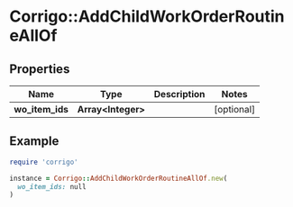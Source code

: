 # Corrigo::AddChildWorkOrderRoutineAllOf

## Properties

| Name | Type | Description | Notes |
| ---- | ---- | ----------- | ----- |
| **wo_item_ids** | **Array&lt;Integer&gt;** |  | [optional] |

## Example

```ruby
require 'corrigo'

instance = Corrigo::AddChildWorkOrderRoutineAllOf.new(
  wo_item_ids: null
)
```

